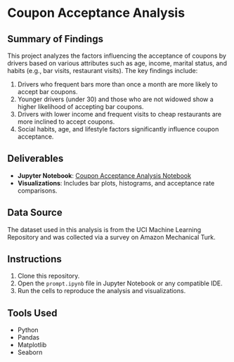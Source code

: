 # Coupon Acceptance Analysis

## Summary of Findings
This project analyzes the factors influencing the acceptance of coupons by drivers based on various attributes such as age, income, marital status, and habits (e.g., bar visits, restaurant visits). The key findings include:

1. Drivers who frequent bars more than once a month are more likely to accept bar coupons.
2. Younger drivers (under 30) and those who are not widowed show a higher likelihood of accepting bar coupons.
3. Drivers with lower income and frequent visits to cheap restaurants are more inclined to accept coupons.
4. Social habits, age, and lifestyle factors significantly influence coupon acceptance.

## Deliverables
- **Jupyter Notebook**: [Coupon Acceptance Analysis Notebook](./prompt.ipynb)
- **Visualizations**: Includes bar plots, histograms, and acceptance rate comparisons.

## Data Source
The dataset used in this analysis is from the UCI Machine Learning Repository and was collected via a survey on Amazon Mechanical Turk.

## Instructions
1. Clone this repository.
2. Open the `prompt.ipynb` file in Jupyter Notebook or any compatible IDE.
3. Run the cells to reproduce the analysis and visualizations.

## Tools Used
- Python
- Pandas
- Matplotlib
- Seaborn